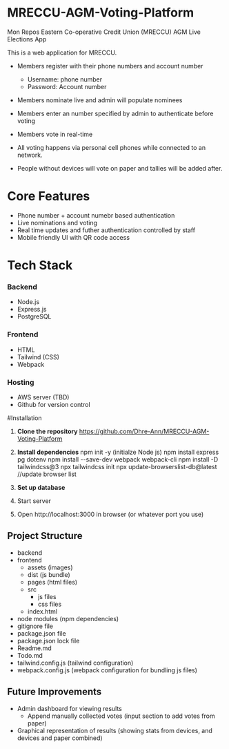 # MRECCU-AGM-Voting-Platform
Mon Repos Eastern Co-operative Credit Union (MRECCU) AGM Live Elections App

This is a web application for MRECCU. 
  * Members register with their phone numbers and account number
    - Username: phone number
    - Password: Account number
  * Members nominate live and admin will populate nominees
  * Members enter an number specified by admin to authenticate before voting
  * Members vote in real-time 

  * All voting happens via personal cell phones while connected to an network.
  * People without devices will vote on paper and tallies will be added after.

# Core Features
  - Phone number + account numebr based authentication
  - Live nominations and voting
  - Real time updates and futher authentication controlled by staff
  - Mobile friendly UI with QR code access

# Tech Stack
  ### Backend
  - Node.js
  - Express.js
  - PostgreSQL
  
  ### Frontend
  - HTML
  - Tailwind (CSS)
  - Webpack
  
  ### Hosting
  - AWS server (TBD)
  - Github for version control

#Installation
1. **Clone the repository**
     https://github.com/Dhre-Ann/MRECCU-AGM-Voting-Platform
2. **Install dependencies**
     npm init -y (initialze Node js)
     npm install express pg dotenv
     npm install --save-dev webpack webpack-cli
     npm install -D tailwindcss@3
     npx tailwindcss init
     npx update-browserslist-db@latest  //update browser list
3. **Set up database**
     
4. Start server
5. Open http://localhost:3000 in browser (or whatever port you use)

## Project Structure
  - backend
  - frontend
    - assets (images)
    - dist (js bundle)
    - pages (html files)
    - src
      - js files
      - css files
    - index.html
  - node modules (npm dependencies)
  - gitignore file
  - package.json file
  - package.json lock file
  - Readme.md
  - Todo.md
  - tailwind.config.js (tailwind configuration)
  - webpack.config.js (webpack configuration for bundling js files)

## Future Improvements
- Admin dashboard for viewing results
  - Append manually collected votes (input section to add votes from paper)
- Graphical representation of results (showing stats from devices, and devices and paper combined)
